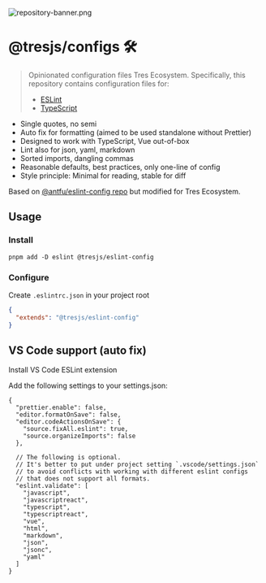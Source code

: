 ![repository-banner.png](https://res.cloudinary.com/alvarosaburido/image/upload/v1683452574/repo-banner_d2xeem.png)

# @tresjs/configs 🛠

> Opinionated configuration files Tres Ecosystem. Specifically, this repository contains configuration files for:
> - [ESLint](https://eslint.org/)
> - [TypeScript](https://www.typescriptlang.org/)

- Single quotes, no semi
- Auto fix for formatting (aimed to be used standalone without Prettier)
- Designed to work with TypeScript, Vue out-of-box
- Lint also for json, yaml, markdown
- Sorted imports, dangling commas
- Reasonable defaults, best practices, only one-line of config
- Style principle: Minimal for reading, stable for diff


Based on [@antfu/eslint-config repo](https://github.com/antfu/eslint-config) but modified for Tres Ecosystem.

## Usage

### Install

```
pnpm add -D eslint @tresjs/eslint-config
```

### Configure

Create `.eslintrc.json` in your project root

```json
{
  "extends": "@tresjs/eslint-config"
}

```

## VS Code support (auto fix)

Install VS Code ESLint extension

Add the following settings to your settings.json:

```
{
  "prettier.enable": false,
  "editor.formatOnSave": false,
  "editor.codeActionsOnSave": {
    "source.fixAll.eslint": true,
    "source.organizeImports": false
  },

  // The following is optional.
  // It's better to put under project setting `.vscode/settings.json`
  // to avoid conflicts with working with different eslint configs
  // that does not support all formats.
  "eslint.validate": [
    "javascript",
    "javascriptreact",
    "typescript",
    "typescriptreact",
    "vue",
    "html",
    "markdown",
    "json",
    "jsonc",
    "yaml"
  ]
}
```